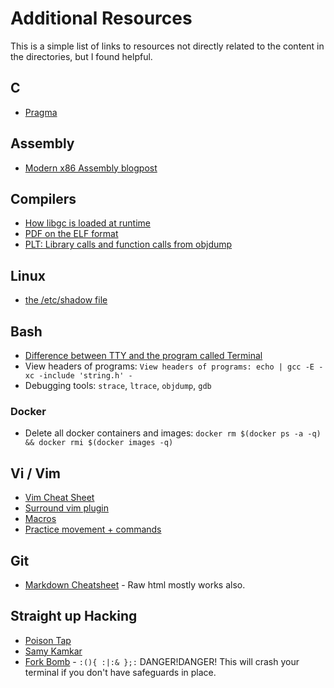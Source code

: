 # Additional Resources
This is a simple list of links to resources not directly related to the content in the directories, but I found helpful.

## C
* [Pragma](https://gcc.gnu.org/onlinedocs/cpp/Pragmas.html)

## Assembly
* [Modern x86 Assembly blogpost](http://t-a-w.blogspot.com/2007/03/modern-x86-assembly.html)

## Compilers
* [How libgc is loaded at runtime](http://dustin.schultz.io/blog/2010/10/02/how-is-glibc-loaded-at-runtime/)
* [PDF on the ELF format](http://www.skyfree.org/linux/references/ELF_Format.pdf)
* [PLT: Library calls and function calls from objdump](http://stackoverflow.com/questions/5469274/what-does-plt-mean-here)

## Linux
* [the /etc/shadow file](http://www.slashroot.in/how-are-passwords-stored-linux-understanding-hashing-shadow-utils)

## Bash
* [Difference between TTY and the program called Terminal](http://unix.stackexchange.com/questions/4126/what-is-the-exact-difference-between-a-terminal-a-shell-a-tty-and-a-con)
* View headers of programs: ``View headers of programs: echo | gcc -E -xc -include 'string.h' -``
* Debugging tools: ``strace``, ``ltrace``, ``objdump``, ``gdb``

### Docker
* Delete all docker containers and images: ``docker rm $(docker ps -a -q)  && docker rmi $(docker images -q)``

## Vi / Vim
* [Vim Cheat Sheet](http://vimsheet.com/)
* [Surround vim plugin](http://www.catonmat.net/blog/vim-plugins-surround-vim/)
* [Macros](http://usevim.com/2012/08/10/macros/)
* [Practice movement + commands](https://www.shortcutfoo.com/app/dojos/vim)

## Git
* [Markdown Cheatsheet](https://guides.github.com/pdfs/markdown-cheatsheet-online.pdf) - Raw html mostly works also.

## Straight up Hacking
* [Poison Tap](https://samy.pl/poisontap/)
* [Samy Kamkar](https://samy.pl/)
* [Fork Bomb](https://en.wikipedia.org/wiki/Fork_bomb) - ``:(){ :|:& };:`` DANGER!DANGER! This will crash your terminal if you don't have safeguards in place.
